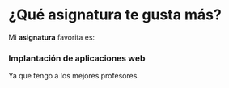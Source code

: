 # ¿Qué asignatura te gusta más?

Mi **asignatura** favorita es:

### Implantación de aplicaciones web

Ya que tengo a los mejores profesores.
